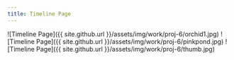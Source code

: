 ```yaml
---
title: Timeline Page
---
```


![Timeline Page]({{ site.github.url }}/assets/img/work/proj-6/orchid1.jpg)
![Timeline Page]({{ site.github.url }}/assets/img/work/proj-6/pinkpond.jpg)
![Timeline Page]({{ site.github.url }}/assets/img/work/proj-6/thumb.jpg)


